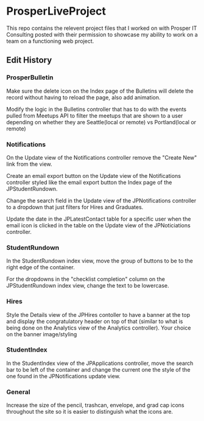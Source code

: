# ProsperLiveProject
This repo contains the relevent project files that I worked on with Prosper IT Consulting posted with their permission to showcase my ability to work on a team on a functioning web project.

## Edit History
### ProsperBulletin

Make sure the delete icon on the Index page of the Bulletins will delete the record without having to reload the page, also add animation.

Modify the logic in the Bulletins controller that has to do with the events pulled from Meetups API to filter the meetups that are shown to a user 
depending on whether they are Seattle(local or remote) vs Portland(local or remote)

### Notifications

On the Update view of the Notifications controller remove the "Create New" link from the view.

Create an email export button on the Update view of the Notifications controller styled like the email export button the Index page of the JPStudentRundown.

Change the search field in the Update view of the JPNotifications controller to a dropdown that just filters for Hires and Graduates.

Update the date in the JPLatestContact table for a specific user when the email icon is clicked in the table on the Update view of the JPNoticiations controller.

### StudentRundown

In the StudentRundown index view, move the group of buttons to be to the right edge of the container.

For the dropdowns in the "checklist completion" column on the JPStudentRundown index view, change the text to be lowercase.	

### Hires

Style the Details view of the JPHires contoller to have a banner at the top and display the congratulatory header on top of that (similar to what is 
being done on the Analytics view of the Analytics controller). Your choice on the banner image/styling	

### StudentIndex

In the StudentIndex view of the JPApplications controller, move the search bar to be left of the container and change the current one the style 
of the one found in the JPNotifications update view.

### General

Increase the size of the pencil, trashcan, envelope, and grad cap icons throughout the site so it is easier to distinguish what the icons are.	














